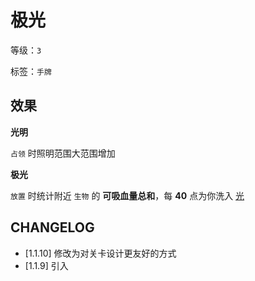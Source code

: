 # 极光

等级：`3`

标签：`手牌`

## 效果

**光明**

`占领` 时照明范围大范围增加

**极光**

`放置` 时统计附近 `生物` 的 **可吸血量总和**，每 **40** 点为你洗入 [光](../卡牌组/光.md)

## CHANGELOG

- [1.1.10] 修改为对关卡设计更友好的方式
- [1.1.9] 引入
